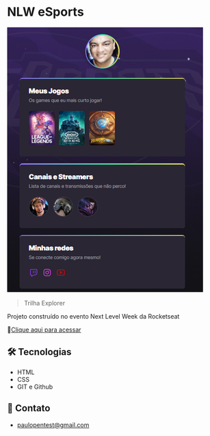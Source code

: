 # NLW eSports 

![preview](./.github/preview.png)

> Trilha Explorer

Projeto construído no evento Next Level Week da Rocketseat

🔗[Clique aqui para acessar](https://paulopentest.github.io/nlw-esports-explorer/)

## 🛠 Tecnologias
- HTML
- CSS
- GIT e Github

## 📧 Contato
- paulopentest@gmail.com
